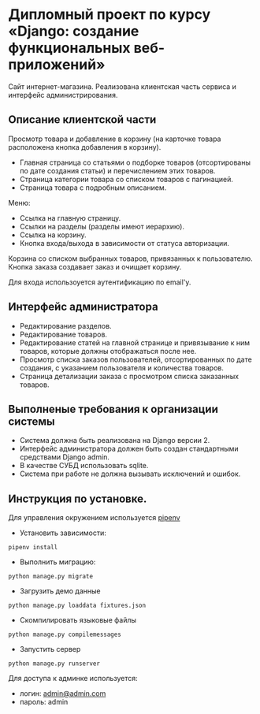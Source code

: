 # Дипломный проект по курсу «Django: создание функциональных веб-приложений»

Cайт интернет-магазина.
Реализована клиентская часть сервиса и интерфейс администрирования.


## Описание клиентской части

Просмотр товара и добавление в корзину (на карточке товара расположена кнопка добавления в корзину).

* Главная страница со статьями о подборке товаров (отсортированы по дате создания статьи)
  и перечислением этих товаров.
* Страница категории товара со списком товаров с пагинацией.
* Страница товара с подробным описанием.
    
Меню:

* Ссылка на главную страницу.
* Ссылки на разделы (разделы имеют иерархию).
* Ссылка на корзину.
* Кнопка входа/выхода в зависимости от статуса авторизации.

Корзина со списком выбранных товаров, привязанных к пользователю.
Кнопка заказа создавает заказ и очищает корзину.

Для входа использоуется аутентификацию по email'у.


## Интерфейс администратора

* Редактирование разделов.
* Редактирование товаров.
* Редактирование статей на главной странице и привязывание к ним товаров,
  которые должны отображаться после нее.
* Просмотр списка заказов пользователей, отсортированных по дате создания,
    с указанием пользователя и количества товаров.
* Страница детализации заказа с просмотром списка заказанных товаров.

## Выполненые требования к организации системы

* Система должна быть реализована на Django версии 2.
* Интерфейс администратора должен быть создан стандартными средствами Django admin.
* В качестве СУБД использовать sqlite.
* Система при работе не должна вызывать исключений и ошибок.

## Инструкция по установке.

Для управления окружением  используется [pipenv](https://github.com/pypa/pipenv)
 
* Установить зависимости:
```
pipenv install
```
* Выполнить миграцию:
```
python manage.py migrate
```
* Загрузить демо данные
```
python manage.py loaddata fixtures.json
```
* Скомпилировать языковые файлы
```
python manage.py compilemessages
```
* Запустить сервер
```
python manage.py runserver
```
Для доступа к админке используется:

 * логин: admin@admin.com
 * пароль: admin

